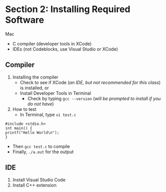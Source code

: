 # Section 2: Installing Required Software

Mac
* C compiler (developer tools in XCode)
* IDEs (not Codeblocks, use Visual Studio or XCode)

## Compiler
1. Installing the compiler
   * Check to see if XCode (*an IDE, but not recommended for this class*) is installed, or 
   * Install Developer Tools in Terminal
      * Check by typing `gcc --version` (*will be prompted to install if you do not have*)
2. How to test
   * In Terminal, type `vi test.c`
  
```
#include <stdio.h>
int main() {
printf("Hello World\n");
}
```

   * Then `gcc test.c` to compile
   * Finally, `./a.out` for the output

## IDE

1. Install Visual Studio Code
2. Install C++ extension